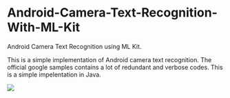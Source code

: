 # Android-Camera-Text-Recognition-With-ML-Kit
Android Camera Text Recognition using ML Kit. 

This is a simple implementation of Android camera text recognition. The official google samples contains a lot of redundant and verbose codes. This is a simple impelentation in Java.

![](https://github.com/oluwabajio/Android-Camera-Text-Recognition-With-ML-Kit/blob/master/ml%20kit%20text%20recognition.gif?raw=true)
